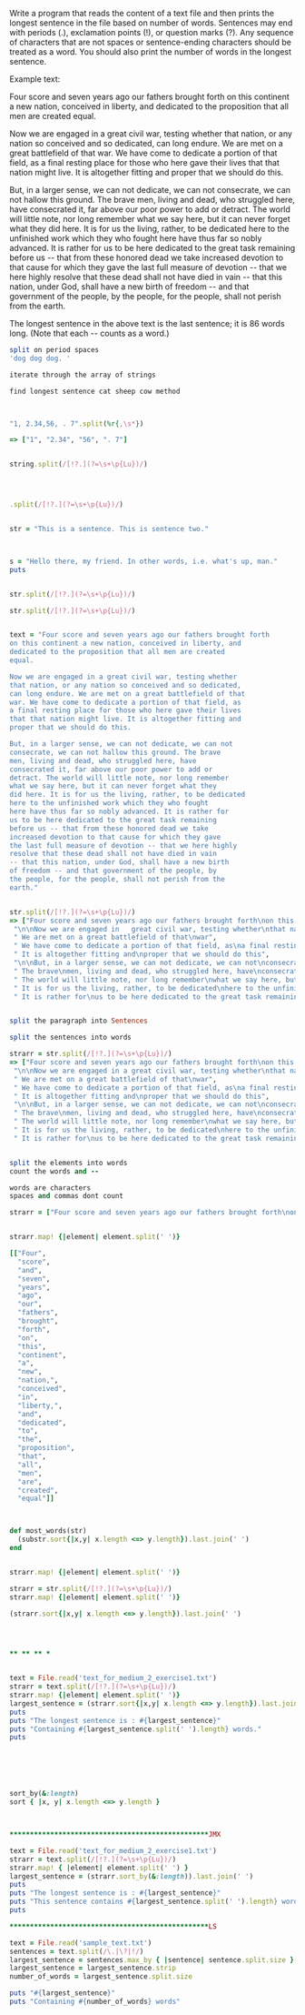 Write a program that reads the content of a text file and then prints the longest sentence in the file based on number of words. Sentences may end with periods (.), exclamation points (!), or question marks (?). Any sequence of characters that are not spaces or sentence-ending characters should be treated as a word. You should also print the number of words in the longest sentence.

Example text:

Four score and seven years ago our fathers brought forth
on this continent a new nation, conceived in liberty, and
dedicated to the proposition that all men are created
equal.

Now we are engaged in a great civil war, testing whether
that nation, or any nation so conceived and so dedicated,
can long endure. We are met on a great battlefield of that
war. We have come to dedicate a portion of that field, as
a final resting place for those who here gave their lives
that that nation might live. It is altogether fitting and
proper that we should do this.

But, in a larger sense, we can not dedicate, we can not
consecrate, we can not hallow this ground. The brave
men, living and dead, who struggled here, have
consecrated it, far above our poor power to add or
detract. The world will little note, nor long remember
what we say here, but it can never forget what they
did here. It is for us the living, rather, to be dedicated
here to the unfinished work which they who fought
here have thus far so nobly advanced. It is rather for
us to be here dedicated to the great task remaining
before us -- that from these honored dead we take
increased devotion to that cause for which they gave
the last full measure of devotion -- that we here highly
resolve that these dead shall not have died in vain
-- that this nation, under God, shall have a new birth
of freedom -- and that government of the people, by
the people, for the people, shall not perish from the
earth.


The longest sentence in the above text is the last sentence; it is 86 words long. (Note that each -- counts as a word.)

```ruby
split on period spaces
'dog dog dog. ' 

iterate through the array of strings

find longest sentence cat sheep cow method



"1, 2.34,56, . 7".split(%r{,\s*})

=> ["1", "2.34", "56", ". 7"]


string.split(/[!?.](?=\s+\p{Lu})/)




.split(/[!?.](?=\s+\p{Lu})/)


str = "This is a sentence. This is sentence two."



s = "Hello there, my friend. In other words, i.e. what's up, man."
puts 


str.split(/[!?.](?=\s+\p{Lu})/)

str.split(/[!?.](?=\s+\p{Lu})/)


text = "Four score and seven years ago our fathers brought forth
on this continent a new nation, conceived in liberty, and
dedicated to the proposition that all men are created
equal.

Now we are engaged in a great civil war, testing whether
that nation, or any nation so conceived and so dedicated,
can long endure. We are met on a great battlefield of that
war. We have come to dedicate a portion of that field, as
a final resting place for those who here gave their lives
that that nation might live. It is altogether fitting and
proper that we should do this.

But, in a larger sense, we can not dedicate, we can not
consecrate, we can not hallow this ground. The brave
men, living and dead, who struggled here, have
consecrated it, far above our poor power to add or
detract. The world will little note, nor long remember
what we say here, but it can never forget what they
did here. It is for us the living, rather, to be dedicated
here to the unfinished work which they who fought
here have thus far so nobly advanced. It is rather for
us to be here dedicated to the great task remaining
before us -- that from these honored dead we take
increased devotion to that cause for which they gave
the last full measure of devotion -- that we here highly
resolve that these dead shall not have died in vain
-- that this nation, under God, shall have a new birth
of freedom -- and that government of the people, by
the people, for the people, shall not perish from the
earth."


str.split(/[!?.](?=\s+\p{Lu})/)
=> ["Four score and seven years ago our fathers brought forth\non this continent a new nation, conceived in liberty, and\ndedicated to the proposition that all men are created\nequal",
 "\n\nNow we are engaged in   great civil war, testing whether\nthat nation, or any nation so conceived and so dedicated,\ncan long endure",
 " We are met on a great battlefield of that\nwar",
 " We have come to dedicate a portion of that field, as\na final resting place for those who here gave their lives\nthat that nation might live",
 " It is altogether fitting and\nproper that we should do this",
 "\n\nBut, in a larger sense, we can not dedicate, we can not\nconsecrate, we can not hallow this ground",
 " The brave\nmen, living and dead, who struggled here, have\nconsecrated it, far above our poor power to add or\ndetract",
 " The world will little note, nor long remember\nwhat we say here, but it can never forget what they\ndid here",
 " It is for us the living, rather, to be dedicated\nhere to the unfinished work which they who fought\nhere have thus far so nobly advanced",
 " It is rather for\nus to be here dedicated to the great task remaining\nbefore us -- that from these honored dead we take\nincreased devotion to that cause for which they gave\nthe last full measure of devotion -- that we here highly\nresolve that these dead shall not have died in vain\n-- that this nation, under God, shall have a new birth\nof freedom -- and that government of the people, by\nthe people, for the people, shall not perish from the\nearth."]


split the paragraph into Sentences

split the sentences into words

strarr = str.split(/[!?.](?=\s+\p{Lu})/)
=> ["Four score and seven years ago our fathers brought forth\non this continent a new nation, conceived in liberty, and\ndedicated to the proposition that all men are created\nequal",
 "\n\nNow we are engaged in a great civil war, testing whether\nthat nation, or any nation so conceived and so dedicated,\ncan long endure",
 " We are met on a great battlefield of that\nwar",
 " We have come to dedicate a portion of that field, as\na final resting place for those who here gave their lives\nthat that nation might live",
 " It is altogether fitting and\nproper that we should do this",
 "\n\nBut, in a larger sense, we can not dedicate, we can not\nconsecrate, we can not hallow this ground",
 " The brave\nmen, living and dead, who struggled here, have\nconsecrated it, far above our poor power to add or\ndetract",
 " The world will little note, nor long remember\nwhat we say here, but it can never forget what they\ndid here",
 " It is for us the living, rather, to be dedicated\nhere to the unfinished work which they who fought\nhere have thus far so nobly advanced",
 " It is rather for\nus to be here dedicated to the great task remaining\nbefore us -- that from these honored dead we take\nincreased devotion to that cause for which they gave\nthe last full measure of devotion -- that we here highly\nresolve that these dead shall not have died in vain\n-- that this nation, under God, shall have a new birth\nof freedom -- and that government of the people, by\nthe people, for the people, shall not perish from the\nearth."]


split the elements into words
count the words and --

words are characters
spaces and commas dont count

strarr = ["Four score and seven years ago our fathers brought forth\non this continent a new nation, conceived in liberty, and\ndedicated to the proposition that all men are created\nequal"]


strarr.map! {|element| element.split(' ')}

[["Four",
  "score",
  "and",
  "seven",
  "years",
  "ago",
  "our",
  "fathers",
  "brought",
  "forth",
  "on",
  "this",
  "continent",
  "a",
  "new",
  "nation,",
  "conceived",
  "in",
  "liberty,",
  "and",
  "dedicated",
  "to",
  "the",
  "proposition",
  "that",
  "all",
  "men",
  "are",
  "created",
  "equal"]]



def most_words(str)
  (substr.sort{|x,y| x.length <=> y.length}).last.join(' ')
end


strarr.map! {|element| element.split(' ')}

strarr = str.split(/[!?.](?=\s+\p{Lu})/)
strarr.map! {|element| element.split(' ')}

(strarr.sort{|x,y| x.length <=> y.length}).last.join(' ')




** ** ** *


text = File.read('text_for_medium_2_exercise1.txt')
strarr = text.split(/[!?.](?=\s+\p{Lu})/)
strarr.map! {|element| element.split(' ')}
largest_sentence = (strarr.sort{|x,y| x.length <=> y.length}).last.join(' ')
puts 
puts "The longest sentence is : #{largest_sentence}"
puts "Containing #{largest_sentence.split(' ').length} words."
puts 






sort_by(&:length)
sort { |x, y| x.length <=> y.length }



*************************************************JMX

text = File.read('text_for_medium_2_exercise1.txt')
strarr = text.split(/[!?.](?=\s+\p{Lu})/)
strarr.map! { |element| element.split(' ') }
largest_sentence = (strarr.sort_by(&:length)).last.join(' ')
puts
puts "The longest sentence is : #{largest_sentence}"
puts "This sentence contains #{largest_sentence.split(' ').length} words."
puts

*************************************************LS 

text = File.read('sample_text.txt')
sentences = text.split(/\.|\?|!/)
largest_sentence = sentences.max_by { |sentence| sentence.split.size }
largest_sentence = largest_sentence.strip
number_of_words = largest_sentence.split.size

puts "#{largest_sentence}"
puts "Containing #{number_of_words} words"





